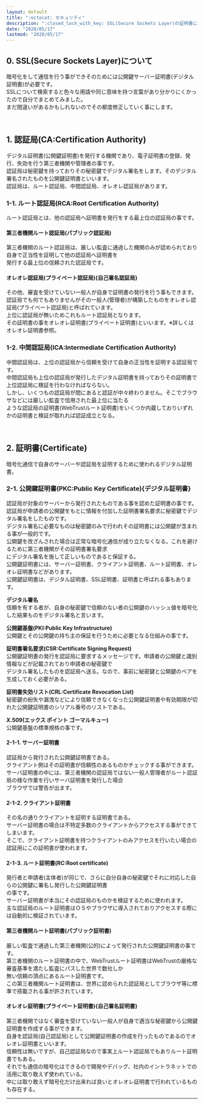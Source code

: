 ```yaml
---
layout: default
title: ":octocat: セキュリティ"
description: ":closed_lock_with_key: SSL(Secure Sockets Layer)の証明書について"
date: "2020/05/17"
lastmod: "2020/05/17"
---
```


## 0. SSL(Secure Sockets Layer)について

暗号化をして通信を行う事ができそのためには公開鍵サーバー証明書(デジタル証明書)が必要です。  
SSLについて検索すると色々な用語や同じ意味を持つ言葉があり分かりにくかったので自分でまとめてみました。  
まだ間違いがあるかもしれないのでその都度修正していく事にします。  

<br />

## 1. 認証局(CA:Certification Authority)

デジタル証明書(公開鍵証明書)を発行する機関であり、電子証明書の登録、発行、失効を行う第三者機関や管理者の事です。  
認証局は秘密鍵を持っておりその秘密鍵でデジタル署名をします。そのデジタル署名されたものを公開鍵証明書といいます。  
認証局は、ルート認証局、中間認証局、オレオレ認証局があります。  

### 1-1. ルート認証局(RCA:Root Certification Authority)

ルート認証局とは、他の認証局へ証明書を発行をする最上位の認証局の事です。  

#### 第三者機関ルート認証局(パブリック認証局)

第三者機関のルート認証局は、厳しい監査に通過した機関のみが認められており自身で正当性を証明して他の認証局へ証明書を  
発行する最上位の信頼された認証局です。    

#### オレオレ認証局(プライベート認証局){自己署名認証局}

その他、審査を受けていない一般人が自身で証明書の発行を行う事もできます。  
認証局でも何でもありませんがその一般人(管理者)が構築したものをオレオレ認証局(プライベート認証局)と呼ばれています。  
上位に認証局が無いためこれもルート認証局となります。  
その証明書の事をオレオレ証明書(プライベート証明書)といいます。※詳しくはオレオレ証明書参照。  

### 1-2. 中間認証局(ICA:Intermediate Certification Authority)

中間認証局は、上位の認証局から信頼を受けて自身の正当性を証明する認証局です。  
中間認証局も上位の認証局が発行したデジタル証明書を持っておりその証明書で上位認証局に検証を行わなければならない。  
しかし、いくつもの認証局が間にあると認証が中々終わりません。そこでブラウザなどには厳しい監査で信用された最上位に当たる  
ような認証局の証明書(WebTrustルート証明書)をいくつか内蔵しておりいずれかの証明書と検証が取れれば認証成立となる。  

<br />

## 2. 証明書(Certificate)

暗号化通信で自身のサーバーや認証局を証明するために使われるデジタル証明書。  

### 2-1. 公開鍵証明書(PKC:Public Key Certificate){デジタル証明書}

認証局が対象のサーバーから発行されたものである事を認めた証明書の事です。  
認証局が申請者の公開鍵をもとに情報を付加した証明書署名要求に秘密鍵でデジタル署名をしたものです。  
デジタル署名に必要なものは秘密鍵のみで行われその証明書には公開鍵が含まれる事が一般的です。  
公開鍵を改ざんされた場合は正常な暗号化通信が成り立たなくなる。これを避けるために第三者機関がその証明書署名要求  
にデジタル署名を施して正しいものであると保証する。  
公開鍵証明書には、サーバー証明書、クライアント証明書、ルート証明書、オレオレ証明書などがあります。  
公開鍵証明書は、デジタル証明書、SSL証明書、証明書と呼ばれる事もあります。  

**デジタル署名**  
信頼を有する者が、自身の秘密鍵で信頼のない者の公開鍵のハッシュ値を暗号化した結果ものをデジタル署名と言います。  

**公開鍵基盤(PKI:Public Key Infrastructure)**  
公開鍵とその公開鍵の持ち主の保証を行うために必要となる仕組みの事です。  

**証明書署名要求(CSR:Certificate Signing Request)**  
公開鍵証明書の発行を認証局に要求するメッセージです。申請者の公開鍵と識別情報などが記載されており申請者の秘密鍵で  
デジタル署名したものを認証局へ送る。なので、事前に秘密鍵と公開鍵のペアを生成しておく必要がある。  

**証明書失効リスト(CRL:Certificate Revocation List)**  
秘密鍵の紛失や漏洩などにより信頼できなくなった公開鍵証明書や有効期限が切れた公開鍵証明書のシリアル番号のリストである。   

**X.509(エックス ポイント ゴーマルキュー)**  
公開鍵基盤の標準規格の事です。  

#### 2-1-1. サーバー証明書

認証局から発行された公開鍵証明書である。  
クライアント側はその証明書が信頼性のあるものかチェックする事ができます。  
サーバ証明書の中には、第三者機関の認証局ではない一般人管理者がルート認証局の様な作業を行いサーバ証明書を発行した場合  
ブラウザでは警告が出ます。  

#### 2-1-2. クライアント証明書

その名の通りクライアントを証明する証明書である。  
サーバー証明書の場合は不特定多数のクライアントからアクセスする事ができてしまいます。  
そこで、クライアント証明書を持つクライアントのみアクセスを行いたい場合の認証用にこの証明書が使われます。  

#### 2-1-3. ルート証明書(RC:Root certificate)

発行者と申請者(主体者)が同じで、さらに自分自身の秘密鍵でそれに対応した自らの公開鍵に署名し発行した公開鍵証明書  
の事です。  
サーバー証明書が本当にその認証局のものかを検証するために使われます。  
主な認証局のルート証明書はＯＳやブラウザに導入されておりアクセスする際には自動的に検証されています。  

#### 第三者機関ルート証明書(パブリック証明書)

厳しい監査で通過した第三者機関(公的)によって発行された公開鍵証明書の事です。  
第三者機関のルート証明書の中で、WebTrustルート証明書はWebTrustの厳格な審査基準を満たし監査にパスした世界で数社しか  
無い信頼の頂点にあるルート証明書です。  
この第三者機関ルート証明書は、世界に認められた認証局としてブラウザ等に標準で搭載される事が許されています。  

#### オレオレ証明書(プライベート証明書){自己署名証明書}

第三者機関ではなく審査を受けていない一般人が自身で適当な秘密鍵から公開鍵証明書を作成する事ができます。  
自身を認証局(自己認証局)として公開鍵証明書の作成を行ったものであるのでオレオレ証明書といいます。  
信頼性は無いですが、自己認証局なので事実上ルート認証局でもありルート証明書でもある。  
それでも通信の暗号化はできるので開発やデバッグ、社内のイントラネットでの活用に取り敢えず使われている。  
中には取り敢えず暗号化だけ出来れば良いとオレオレ証明書で行われているものも存在する。  

* * *
